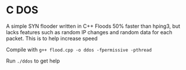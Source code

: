 # C DOS
A simple SYN flooder written in C++
Floods 50% faster than hping3, but lacks features such as random IP changes and random data for each packet. This is to help increase speed

Compile with `g++ flood.cpp -o ddos -fpermissive -pthread`

Run `./ddos` to get help
